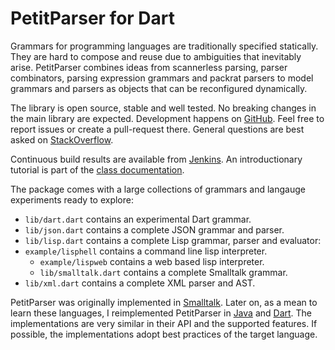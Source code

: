 PetitParser for Dart
====================

Grammars for programming languages are traditionally specified statically. They are hard to compose and reuse due to ambiguities that inevitably arise. PetitParser combines ideas from scannerless parsing, parser combinators, parsing expression grammars and packrat parsers to model grammars and parsers as objects that can be reconfigured dynamically.

The library is open source, stable and well tested. No breaking changes in the main library are expected. Development happens on [GitHub](https://github.com/renggli/PetitParserDart). Feel free to report issues or create a pull-request there. General questions are best asked on [StackOverflow](http://stackoverflow.com/questions/tagged/petitparser).

Continuous build results are available from [Jenkins](http://jenkins.lukas-renggli.ch/job/PetitParserDart/). An introductionary tutorial is part of the [class documentation](http://jenkins.lukas-renggli.ch/job/PetitParserDart/javadoc/petitparser.html).

The package comes with a large collections of grammars and langauge experiments ready to explore:

- `lib/dart.dart` contains an experimental Dart grammar.
- `lib/json.dart` contains a complete JSON grammar and parser.
- `lib/lisp.dart` contains a complete Lisp grammar, parser and evaluator:
- `example/lisphell` contains a command line lisp interpreter.
  - `example/lispweb` contains a web based lisp interpreter.
  - `lib/smalltalk.dart` contains a complete Smalltalk grammar.
- `lib/xml.dart` contains a complete XML parser and AST.

PetitParser was originally implemented in [Smalltalk](http://scg.unibe.ch/research/helvetia/petitparser). Later on, as a mean to learn these languages, I reimplemented PetitParser in [Java](https://github.com/renggli/PetitParserJava) and [Dart](https://github.com/renggli/PetitParserDart). The implementations are very similar in their API and the supported features. If possible, the implementations adopt best practices of the target language.